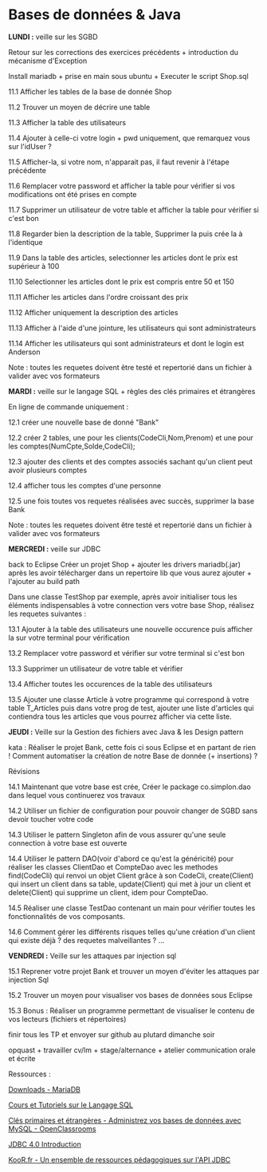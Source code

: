 Bases de données & Java
===

**LUNDI :**
veille sur les SGBD

Retour sur les corrections des exercices précédents + introduction du mécanisme d'Exception

Install mariadb + prise en main sous ubuntu + Executer le script Shop.sql 

11.1 Afficher les tables de la base de donnée Shop

11.2 Trouver un moyen de décrire une table

11.3 Afficher la table des utilisateurs

11.4 Ajouter à celle-ci votre login + pwd uniquement, que remarquez vous sur l'idUser ?

11.5 Afficher-la, si votre nom, n'apparait pas, il faut revenir à l'étape précédente

11.6 Remplacer votre password et afficher la table pour vérifier si vos modifications ont été prises en compte

11.7 Supprimer un utilisateur de votre table et afficher la table pour vérifier si c'est bon

11.8 Regarder bien la description de la table, Supprimer la puis crée la à l'identique

11.9 Dans la table des articles, selectionner les articles dont le prix est supérieur à 100

11.10 Selectionner les articles dont le prix est compris entre 50 et 150 

11.11 Afficher les articles dans l'ordre croissant des prix

11.12 Afficher uniquement la description des articles

11.13 Afficher à l'aide d'une jointure, les utilisateurs qui sont administrateurs

11.14 Afficher les utilisateurs qui sont administrateurs et dont le login est Anderson

Note : toutes les requetes doivent être testé et repertorié dans un fichier à valider avec vos formateurs

**MARDI :**
veille sur le langage SQL + règles des clés primaires et étrangères

En ligne de commande uniquement :

12.1 créer une nouvelle base de donné "Bank"

12.2 créer 2 tables, une pour les clients(CodeCli,Nom,Prenom) et une pour les comptes(NumCpte,Solde,CodeCli);

12.3 ajouter des clients et des comptes associés sachant qu'un client peut avoir plusieurs comptes

12.4 afficher tous les comptes d'une personne

12.5 une fois toutes vos requetes réalisées avec succès, supprimer la base Bank

Note : toutes les requetes doivent être testé et repertorié dans un fichier à valider avec vos formateurs

**MERCREDI :**
veille sur JDBC

back to Eclipse 
Créer un projet Shop + ajouter les drivers mariadb(.jar) après les avoir télécharger dans un repertoire lib que vous aurez ajouter + l'ajouter au build path

Dans une classe TestShop par exemple, après avoir initialiser tous les éléments indispensables à votre connection vers votre base Shop, réalisez les requetes suivantes :

13.1 Ajouter à la table des utilisateurs une nouvelle occurence puis afficher la sur votre terminal pour vérification

13.2 Remplacer votre password et vérifier sur votre terminal si c'est bon

13.3 Supprimer un utilisateur de votre table et vérifier

13.4 Afficher toutes les occurences de la table des utilisateurs

13.5 Ajouter une classe Article à votre programme qui correspond à votre table T_Articles puis dans votre prog de test, ajouter une liste d'articles qui contiendra tous les articles que vous pourrez afficher via cette liste.

**JEUDI :**
Veille sur la Gestion des fichiers avec Java 
& les Design pattern

kata : Réaliser le projet Bank, cette fois ci sous Eclipse et en partant de rien !
       Comment automatiser la création de notre Base de donnée (+ insertions) ?

Révisions

14.1 Maintenant que votre base est crée, Créer le package co.simplon.dao dans lequel vous continuerez vos travaux

14.2 Utiliser un fichier de configuration pour pouvoir changer de SGBD sans devoir toucher votre code

14.3 Utiliser le pattern Singleton afin de vous assurer qu'une seule connection à votre base est ouverte

14.4 Utiliser le pattern DAO(voir d'abord ce qu'est la généricité) pour réaliser les classes ClientDao et CompteDao avec les methodes find(CodeCli) qui renvoi un objet Client grâce à son CodeCli, create(Client) qui insert un client dans sa table, update(Client) qui met à jour un client et delete(Client) qui supprime un client, idem pour CompteDao.

14.5 Réaliser une classe TestDao contenant un main pour vérifier toutes les fonctionnalités de vos composants.

14.6 Comment gérer les différents risques telles qu'une création d'un client qui existe déjà ? des requetes malveillantes ? ...

**VENDREDI :**
Veille sur les attaques par injection sql

15.1 Reprener votre projet Bank et trouver un moyen d'éviter les attaques par injection Sql

15.2 Trouver un moyen pour visualiser vos bases de données sous Eclipse

15.3 Bonus : Réaliser un programme permettant de visualiser le contenu de vos lecteurs (fichiers et répertoires)

finir tous les TP et envoyer sur github au plutard dimanche soir

opquast + travailler cv/lm + stage/alternance + atelier communication orale et écrite

Ressources :

[Downloads - MariaDB](https://downloads.mariadb.org)

[Cours et Tutoriels sur le Langage SQL](https://sql.sh/)

[Clés primaires et étrangères - Administrez vos bases de données avec MySQL - OpenClassrooms](https://openclassrooms.com/en/courses/1959476-administrez-vos-bases-de-donnees-avec-mysql/1963057-cles-primaires-et-etrangeres)

[JDBC 4.0 Introduction](https://www.tutorialspoint.com/jdbc/jdbc-introduction.htm)

[KooR.fr - Un ensemble de ressources pédagogiques sur l'API JDBC](http://koor.fr/Java/JDBC.wp)
